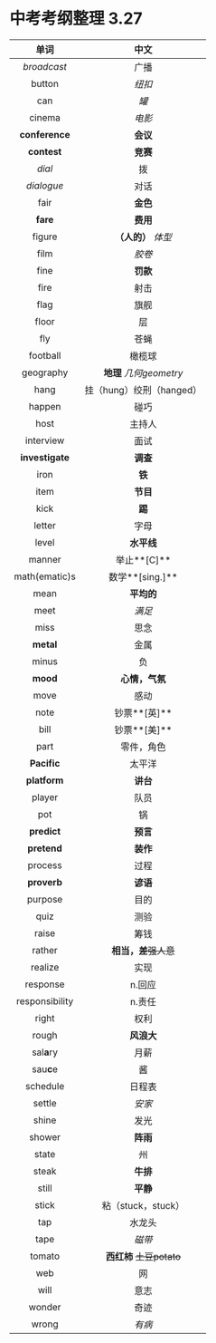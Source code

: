 # 中考考纲整理 3.27

|      单词       |           中文            |
| :-------------: | :-----------------------: |
|   *broadcast*   |           广播            |
|     button      |          *纽扣*           |
|       can       |           *罐*            |
|     cinema      |          *电影*           |
| **conference**  |         **会议**          |
|   **contest**   |         **竞赛**          |
|     *dial*      |            拨             |
|   *dialogue*    |           对话            |
|      fair       |         **金色**          |
|    **fare**     |         **费用**          |
|     figure      |    **（人的）** *体型*    |
|      film       |          *胶卷*           |
|      fine       |         **罚款**          |
|      fire       |           射击            |
|      flag       |           旗舰            |
|      floor      |            层             |
|       fly       |           苍蝇            |
|    football     |          橄榄球           |
|    geography    |  **地理** *几何geometry*  |
|      hang       | 挂（hung）绞刑（hanged）  |
|     happen      |           碰巧            |
|      host       |          主持人           |
|    interview    |           面试            |
| **investigate** |         **调查**          |
|      iron       |          **铁**           |
|      item       |         **节目**          |
|      kick       |          **踢**           |
|     letter      |           字母            |
|      level      |        **水平线**         |
|     manner      |        举止**[C]**        |
|  math(ematic)s  |      数学**[sing.]**      |
|      mean       |        **平均的**         |
|      meet       |          *满足*           |
|      miss       |           思念            |
|    **metal**    |           金属            |
|      minus      |            负             |
|    **mood**     |      **心情，气氛**       |
|      move       |           感动            |
|      note       |       钞票**[英]**        |
|      bill       |       钞票**[美]**        |
|      part       |        零件，角色         |
|   **Pacific**   |          太平洋           |
|  **platform**   |         **讲台**          |
|     player      |           队员            |
|       pot       |            锅             |
|   **predict**   |         **预言**          |
|   **pretend**   |         **装作**          |
|     process     |           过程            |
|   **proverb**   |         **谚语**          |
|     purpose     |           目的            |
|      quiz       |           测验            |
|      raise      |           筹钱            |
|     rather      |  **相当，差**~~强人意~~   |
|     realize     |           实现            |
|    response     |          n.回应           |
| responsibility  |          n.责任           |
|      right      |           权利            |
|      rough      |        **风浪大**         |
|   sal**a**ry    |           月薪            |
|    sau**c**e    |            酱             |
|    schedule     |          日程表           |
|     settle      |          *安家*           |
|      shine      |           发光            |
|     shower      |         **阵雨**          |
|      state      |            州             |
|      steak      |         **牛排**          |
|      still      |         **平静**          |
|      stick      |    粘（stuck，stuck）     |
|       tap       |          水龙头           |
|      tape       |          *磁带*           |
|     tomato      | **西红柿** ~~土豆potato~~ |
|       web       |            网             |
|      will       |           意志            |
|     wonder      |           奇迹            |
|      wrong      |          *有病*           |

